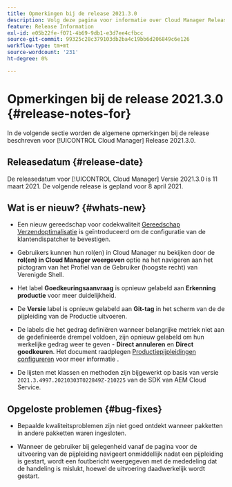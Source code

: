 ```yaml
---
title: Opmerkingen bij de release 2021.3.0
description: Volg deze pagina voor informatie over Cloud Manager Release 2021.3.0
feature: Release Information
exl-id: e05b22fe-f071-4b69-9db1-e3d7ee4cfbcc
source-git-commit: 99325c28c379103db2ba4c19bb6d206849c6e126
workflow-type: tm+mt
source-wordcount: '231'
ht-degree: 0%

---
```


# Opmerkingen bij de release 2021.3.0 {#release-notes-for}

In de volgende sectie worden de algemene opmerkingen bij de release beschreven voor [!UICONTROL Cloud Manager] Release 2021.3.0.

## Releasedatum {#release-date}

De releasedatum voor [!UICONTROL Cloud Manager] Versie 2021.3.0 is 11 maart 2021.
De volgende release is gepland voor 8 april 2021.

## Wat is er nieuw? {#whats-new}

* Een nieuw gereedschap voor codekwaliteit [Gereedschap Verzendoptimalisatie](https://experienceleague.adobe.com/docs/experience-manager-cloud-manager/using/how-to-use/custom-code-quality-rules.html?lang=en#dispatcher-optimization-tool-rules) is geïntroduceerd om de configuratie van de klantendispatcher te bevestigen.

* Gebruikers kunnen hun rol(en) in Cloud Manager nu bekijken door de **rol(en) in Cloud Manager weergeven** optie na het navigeren aan het pictogram van het Profiel van de Gebruiker (hoogste recht) van Verenigde Shell.

* Het label **Goedkeuringsaanvraag** is opnieuw gelabeld aan **Erkenning productie** voor meer duidelijkheid.

* De **Versie** label is opnieuw gelabeld aan **Git-tag** in het scherm van de de pijpleiding van de Productie uitvoeren.

* De labels die het gedrag definiëren wanneer belangrijke metriek niet aan de gedefinieerde drempel voldoen, zijn opnieuw gelabeld om hun werkelijke gedrag weer te geven - **Direct annuleren** en **Direct goedkeuren**. Het document raadplegen [Productiepijpleidingen configureren](/help/using/production-pipelines.md) voor meer informatie .

* De lijsten met klassen en methoden zijn bijgewerkt op basis van versie `2021.3.4997.20210303T022849Z-210225` van de SDK van AEM Cloud Service.

## Opgeloste problemen {#bug-fixes}

* Bepaalde kwaliteitsproblemen zijn niet goed ontdekt wanneer pakketten in andere pakketten waren ingesloten.

* Wanneer de gebruiker bij gelegenheid vanaf de pagina voor de uitvoering van de pijpleiding navigeert onmiddellijk nadat een pijpleiding is gestart, wordt een foutbericht weergegeven met de mededeling dat de handeling is mislukt, hoewel de uitvoering daadwerkelijk wordt gestart.
